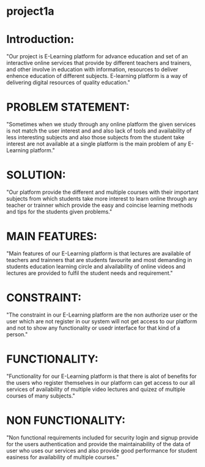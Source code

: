 # project1a
# Introduction:
"Our project is E-Learning platform for advance education and set of an interactive online services that provide by different teachers and trainers, and other involve in 
education with information, resources to deliver enhence education of different subjects. E-learning platform is a way of delivering digital resources of quality education."
# PROBLEM STATEMENT:
"Sometimes when we study through any online platform the given services is not match the user interest and and also lack of tools and availability of less interesting subjects 
and also those subjects from the student take interest are not available at a single platform is the main problem of any E-Learning platform."
# SOLUTION:
"Our platform provide the different and multiple courses with their important subjects from which  students take more interest to learn online through any teacher or trainner 
which provide the easy and coincise learning methods and tips for the students given problems."
# MAIN FEATURES:
"Main features of our E-Learning platform is that lectures are available of teachers and trainners that are students favourite and most demanding in students education learning 
circle and alvailability of online videos and lectures are provided to fulfil the student needs and requirement."
# CONSTRAINT:
"The constraint in our E-Learning platform are  the non authorize user or the user which are not register in our system will not get access to our platform  and not to show any 
functionality or usedr interface for that kind of a person."
# FUNCTIONALITY:
"Functionality for our E-Learning platform is that there is alot of benefits for the users who register themselves in our platform can get access to our all services of 
availability of multiple video lectures and quizez of multiple courses of many subjects."
# NON FUNCTIONALITY:
"Non functional requirements included for security login and signup provide for the users authentication and provide the maintainability of the data of user who uses our 
services and also provide good performance for student easiness for availability of multiple courses."

